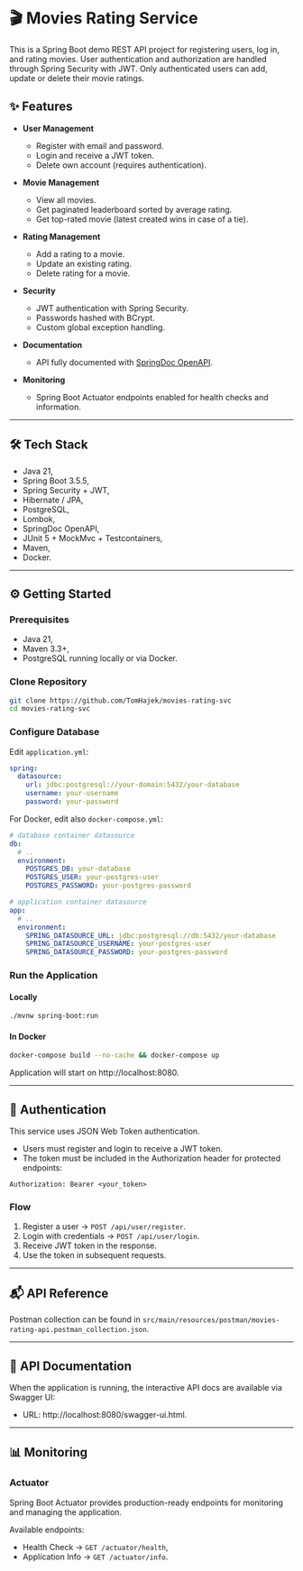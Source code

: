 # 🎬 Movies Rating Service

This is a Spring Boot demo REST API project for registering users, log in, and rating movies.
User authentication and authorization are handled through Spring Security with JWT. Only authenticated
users can add, update or delete their movie ratings.

## ✨ Features

- **User Management**
    - Register with email and password.
    - Login and receive a JWT token.
    - Delete own account (requires authentication).

- **Movie Management**
    - View all movies.
    - Get paginated leaderboard sorted by average rating.
    - Get top-rated movie (latest created wins in case of a tie).

- **Rating Management**
    - Add a rating to a movie.
    - Update an existing rating.
    - Delete rating for a movie.

- **Security**
    - JWT authentication with Spring Security.
    - Passwords hashed with BCrypt.
    - Custom global exception handling.

- **Documentation**
    - API fully documented with [SpringDoc OpenAPI](https://springdoc.org/).

- **Monitoring**
    - Spring Boot Actuator endpoints enabled for health checks and information.

---

## 🛠️ Tech Stack

- Java 21,
- Spring Boot 3.5.5,
- Spring Security + JWT,
- Hibernate / JPA,
- PostgreSQL,
- Lombok,
- SpringDoc OpenAPI,
- JUnit 5 + MockMvc + Testcontainers,
- Maven,
- Docker.

---

## ⚙️ Getting Started

### Prerequisites

- Java 21,
- Maven 3.3+,
- PostgreSQL running locally or via Docker.

### Clone Repository

```bash
git clone https://github.com/TomHajek/movies-rating-svc
cd movies-rating-svc
```

### Configure Database

Edit `application.yml`:

```yaml
spring:
  datasource:
    url: jdbc:postgresql://your-domain:5432/your-database
    username: your-username
    password: your-password
```

For Docker, edit also `docker-compose.yml`:

```yaml
# database container datasource
db:
  # ..
  environment:
    POSTGRES_DB: your-database
    POSTGRES_USER: your-postgres-user
    POSTGRES_PASSWORD: your-postgres-password

# application container datasource
app:
  # ..
  environment:
    SPRING_DATASOURCE_URL: jdbc:postgresql://db:5432/your-database
    SPRING_DATASOURCE_USERNAME: your-postgres-user
    SPRING_DATASOURCE_PASSWORD: your-postgres-password
```

### Run the Application

#### Locally

```bash
./mvnw spring-boot:run
```

#### In Docker

```bash
docker-compose build --no-cache && docker-compose up
```

Application will start on http://localhost:8080.

---

## 🔑 Authentication

This service uses JSON Web Token authentication.
- Users must register and login to receive a JWT token.
- The token must be included in the Authorization header for protected endpoints:

```http
Authorization: Bearer <your_token>
```

### Flow

1. Register a user → `POST /api/user/register`. 
2. Login with credentials → `POST /api/user/login`. 
3. Receive JWT token in the response. 
4. Use the token in subsequent requests.

---

## 📬 API Reference

Postman collection can be found in `src/main/resources/postman/movies-rating-api.postman_collection.json`.

---

## 📖 API Documentation

When the application is running, the interactive API docs are available via Swagger UI:
- URL: http://localhost:8080/swagger-ui.html.

---

## 📊 Monitoring

### Actuator

Spring Boot Actuator provides production-ready endpoints for monitoring and managing the application.

Available endpoints:
- Health Check → `GET /actuator/health`,
- Application Info → `GET /actuator/info`.
